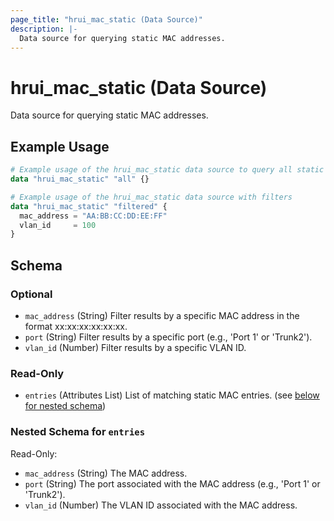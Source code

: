 ```yaml
---
page_title: "hrui_mac_static (Data Source)"
description: |-
  Data source for querying static MAC addresses.
---
```


# hrui_mac_static (Data Source)

Data source for querying static MAC addresses.

## Example Usage

```terraform
# Example usage of the hrui_mac_static data source to query all static MAC entries
data "hrui_mac_static" "all" {}

# Example usage of the hrui_mac_static data source with filters
data "hrui_mac_static" "filtered" {
  mac_address = "AA:BB:CC:DD:EE:FF"
  vlan_id     = 100
}
```

<!-- schema generated by tfplugindocs -->
## Schema

### Optional

- `mac_address` (String) Filter results by a specific MAC address in the format xx:xx:xx:xx:xx:xx.
- `port` (String) Filter results by a specific port (e.g., 'Port 1' or 'Trunk2').
- `vlan_id` (Number) Filter results by a specific VLAN ID.

### Read-Only

- `entries` (Attributes List) List of matching static MAC entries. (see [below for nested schema](#nestedatt--entries))

<a id="nestedatt--entries"></a>
### Nested Schema for `entries`

Read-Only:

- `mac_address` (String) The MAC address.
- `port` (String) The port associated with the MAC address (e.g., 'Port 1' or 'Trunk2').
- `vlan_id` (Number) The VLAN ID associated with the MAC address.


